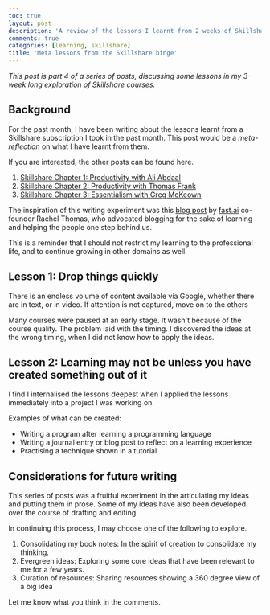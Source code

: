 ```yaml
---
toc: true
layout: post
description: 'A review of the lessons I learnt from 2 weeks of Skillshare'
comments: true
categories: [learning, skillshare]
title: 'Meta lessons from the Skillshare binge'
---
```


*This post is part 4 of a series of posts, discussing some lessons in my 3-week long exploration of Skillshare courses.*

## Background

For the past month, I have been writing about the lessons learnt from a Skillshare subscription I took in the past month. This post would be a *meta-reflection* on what I have learnt from them.

If you are interested, the other posts can be found here.

1. [Skillshare Chapter 1: Productivity with Ali Abdaal](https://christophertkl.github.io/blog.skylight/learning/productivity/skillshare/2021/06/16/skillshare1.html)
2. [Skillshare Chapter 2: Productivity with Thomas Frank](https://christophertkl.github.io/blog.skylight/creativity/productivity/skillshare/2021/06/20/skillshare2.html)
3. [Skillshare Chapter 3: Essentialism with Greg McKeown](https://christophertkl.github.io/blog.skylight/productivity/decision-making/skillshare/2021/06/23/skillshare3.html)

The inspiration of this writing experiment was this [blog post](https://medium.com/@racheltho/why-you-yes-you-should-blog-7d2544ac1045) by [fast.ai](http://fast.ai) co-founder Rachel Thomas, who advocated blogging for the sake of learning and helping the people one step behind us.

This is a reminder that I should not restrict my learning to the professional life, and to continue growing in other domains as well.

## Lesson 1: Drop things quickly

There is an endless volume of content available via Google, whether there are in text, or in video. If attention is not captured, move on to the others

Many courses were paused at an early stage. It wasn't because of the course quality. The problem laid with the timing. I discovered the ideas at the wrong timing, when I did not know how to apply the ideas.

## Lesson 2: Learning may not be unless you have created something out of it

I find I internalised the lessons deepest when I applied the lessons immediately into a project I was working on.

Examples of what can be created:

- Writing a program after learning a programming language
- Writing a journal entry or blog post to reflect on a learning experience
- Practising a technique shown in a tutorial

## Considerations for future writing

This series of posts was a fruitful experiment in the articulating my ideas and putting them in prose. Some of my ideas have also been developed over the course of drafting and editing.

In continuing this process, I may choose one of the following to explore.

1. Consolidating my book notes: In the spirit of creation to consolidate my thinking.
2. Evergreen ideas: Exploring some core ideas that have been relevant to me for a few years.
3. Curation of resources: Sharing resources showing a 360 degree view of a big idea

Let me know what you think in the comments.
